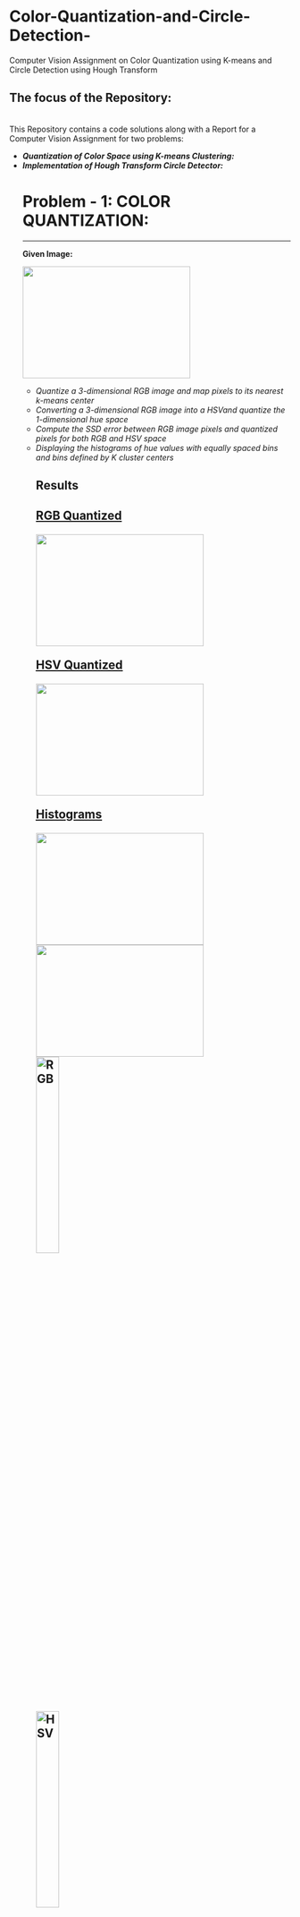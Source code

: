 # Color-Quantization-and-Circle-Detection-
Computer Vision Assignment on Color Quantization using K-means and Circle Detection using Hough Transform
<html>
<head>
   <style>
row {
  box-sizing: border-box;
}

.column {
  float: left;
  width: 33.33%;
  padding: 5px;
}

/* Clearfix (clear floats) */
.row::after {
  content: "";
  clear: both;
  display: table;
}
       </style>     
</head>

<body>
       
<p style="font-family:times" >
<h2>The focus of the Repository:</h2><br>
This Repository contains a code solutions along with a Report for a Computer Vision Assignment for two problems:
<ul>
<li><b><i>Quantization of Color Space using K-means Clustering:</i></b></li>
<li><b><i>Implementation of Hough Transform Circle Detector:</i></b></li>
</ol>

<h1>Problem - 1: COLOR QUANTIZATION:</h1><hr>
<p><b>Given Image:</b></p>
<img src = "https://github.com/Isha957/Color-Quantization-and-Circle-Detection-/blob/main/fish.jpg" style="width:300px;height:200px";></img><br>
<ul>
<li><i>Quantize a 3-dimensional RGB image and map pixels to its nearest k-means center</i></li>
<li><i>Converting a 3-dimensional RGB image into a HSVand quantize the 1-dimensional hue space</i></li>
<li><i>Compute the SSD error between RGB image pixels and quantized pixels for both RGB and HSV space</i></li>
<li><i>Displaying the histograms of hue values with equally spaced bins and bins defined by K cluster centers</i></li>

<h2>Results<h2>
<p><u>RGB Quantized<u></p>
<img src = "https://github.com/Isha957/Color-Quantization-and-Circle-Detection-/blob/main/Result%20plots/QuantizedRGB.png" style="width:300px;height:200px";></img>
              
<p><u>HSV Quantized<u></p>
<img src = "https://github.com/Isha957/Color-Quantization-and-Circle-Detection-/blob/main/Result%20plots/QuantizedHSV.png" style="width:300px;height:200px";></img>
  
<p><u>Histograms<u></p>
<img src = "https://github.com/Isha957/Color-Quantization-and-Circle-Detection-/blob/main/Result%20plots/Hist_uniformbins.png" style="width:300px;height:200px";></img><br>
<img src = "https://github.com/Isha957/Color-Quantization-and-Circle-Detection-/blob/main/Result%20plots/Hist_Clusterbins.png" style="width:300px;height:200px";></img><br>
       
    
 <div class="row">
  <div class="column">
    <img src="https://github.com/Isha957/Color-Quantization-and-Circle-Detection-/blob/main/Result%20plots/QuantizedRGB.png" alt="RGB" style="width:30%">
  </div>
  <div class="column">
    <img src="https://github.com/Isha957/Color-Quantization-and-Circle-Detection-/blob/main/Result%20plots/QuantizedHSV.png" alt="HSV" style="width:30%">
  </div>
 </div>
       
       
       
       
       
<p><u>SSD Error<u></p>
<img src = "https://github.com/Isha957/Color-Quantization-and-Circle-Detection-/blob/main/Result%20plots/SSD_Errors.png" style="width:800px;height:100px";></img><br>
           
<br>
       
<h1>Problem - 2: CIRCLE DETECTION</h1><hr>
<p><b>Given Image:</b></p>
<img src = "https://github.com/Isha957/Color-Quantization-and-Circle-Detection-/blob/main/jupiter.jpg" style="width:300px;height:200px";></img><br>
<ul>
<li><i>Implementing a hough transform Circle Detector that takes an input image and fixed radius and returns centers of any detected circles.</i></li>
<li><i>The output centers is a NX2 matrix in which each row lists (x,y) position of the detected circles' center</i></li>
<li><i>Displaying the Hough Transform accumulator array</i></li>
<li><i>Experimenting on how to determine the number of circlepresent by post-processing the accumulator array</i></li>
<li><i>Describing the impact of the vote space quantization(bin size)/i></li>
       </ul>
       
 <h2>Results<h2>
 <p><u>Detection Radius =10 and accumulator array<u></p>
 <img src = "https://github.com/Isha957/Color-Quantization-and-Circle-Detection-/blob/main/Result%20plots/detectcircle_r10.png" style="width:300px;height:200px";></img><br>
              
 <p>Detection Radius =30 and accumulator array</p>
 <img src = "https://github.com/Isha957/Color-Quantization-and-Circle-Detection-/blob/main/Result%20plots/detectcircle_r30.png" style="width:300px;height:200px";></img><br>
  
 <p>Detection Radius =100 and accumulator array</p>
 <img src = "https://github.com/Isha957/Color-Quantization-and-Circle-Detection-/blob/main/Result%20plots/detectcircle_r100.png" style="width:300px;height:200px";></img><br>
       
<h2>Repository Files:</h2><br>
       <b>Code Implementation:</b><br> 
<ul>
<li><b>ColorQuantize.py - main code that calls the other helper functions</b></li>
       <ul>
              <li>computeQuantizationerror.py - SSD error between quantized and original pixels</li>
              <li>quantizeHSV.py - converts RGB image to HSV and quantize 1-D Hue space </li>
              <li>quantizeRGB.py - quantizes 3D RGB image with K-means</li>
       </ul>
<li><b>detectCircles.py - code implementation for CircleDetection</b></li> 
       </ul>
       <b>Image png files:</b><br> 
       <ul>
              <li>Image 1 - fish.png </li>
              <li>Image 2 - jupiter.png</li>
       </ul>
       <b>Report</b><br> 
       
       
       
       
       
   </body>
 </head>
<html>
